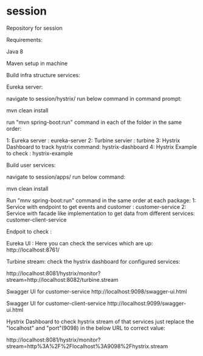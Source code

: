 # session
Repository for session

Requirements:

Java 8

Maven setup in machine

Build infra structure services:

Eureka server:

navigate to session/hystrix/
run below command in command prompt:

mvn clean install

run "mvn spring-boot:run" command in each of the folder in the same order: 

1: Eureka server : eureka-server
2: Turbine servier : turbine
3: Hystrix Dashboard to track hystrix command: hystrix-dashboard
4: Hystrix Example to check : hystrix-example

Build user services:

navigate to session/apps/
run below command:

mvn clean install

Run "mnv spring-boot:run"  command in the same order at each package:
1: Service with endpoint to get events and customer : customer-service
2: Service with facade like implementation to get data from different services: customer-client-service

Endpoit to check :

Eureka UI : Here you can check the services which are up:
http://localhost:8761/

Turbine stream: check the hystrix dashboard for configured services:

http://localhost:8081/hystrix/monitor?stream=http://localhost:8082/turbine.stream

Swagger UI for customer-service
http://localhost:9098/swagger-ui.html

Swagger UI for customer-client-service
http://localhost:9099/swagger-ui.html

Hystrix Dashboard to check hystrix stream of that services just replace the "localhost" and "port"(9098) in the below URL to correct value:

http://localhost:8081/hystrix/monitor?stream=http%3A%2F%2Flocalhost%3A9098%2Fhystrix.stream




